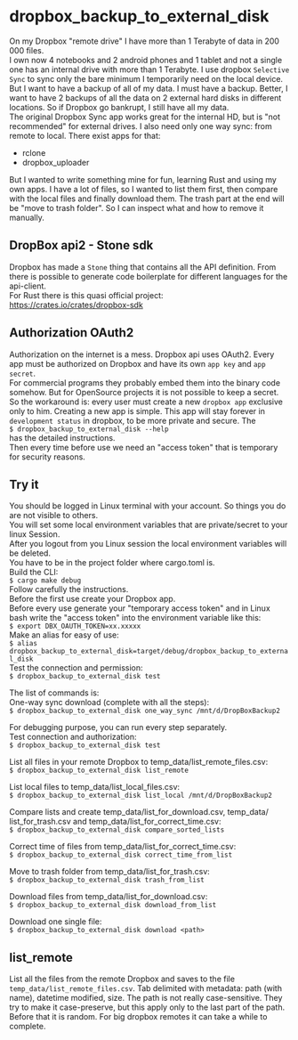 [comment]: # (lmake_md_to_doc_comments segment start A)

# dropbox_backup_to_external_disk

[comment]: # (lmake_cargo_toml_to_md start)

[comment]: # (lmake_cargo_toml_to_md end)

[comment]: # (lmake_lines_of_code start)

[comment]: # (lmake_lines_of_code end)

On my Dropbox "remote drive" I have more than 1 Terabyte of data in 200 000 files.  
I own now 4 notebooks and 2 android phones and 1 tablet and not a single one has an internal drive with more than 1 Terabyte. I use dropbox `Selective Sync` to sync only the bare minimum I temporarily need on the local device. But I want to have a backup of all of my data. I must have a backup. Better, I want to have 2 backups of all the data on 2 external hard disks in different locations. So if Dropbox go bankrupt, I still have all my data.  
The original Dropbox Sync app works great for the internal HD, but is "not recommended" for external drives. I also need only one way sync: from remote to local. There exist apps for that:

- rclone
- dropbox_uploader

But I wanted to write something mine for fun, learning Rust and using my own apps.
I have a lot of files, so I wanted to list them first, then compare with the local files and finally download them. The trash part at the end will be "move to trash folder". So I can inspect what and how to remove it manually.  

## DropBox api2 - Stone sdk

Dropbox has made a `Stone` thing that contains all the API definition. From there is possible to generate code boilerplate for different languages for the api-client.  
For Rust there is this quasi official project:  
<https://crates.io/crates/dropbox-sdk>  

## Authorization OAuth2

Authorization on the internet is a mess. Dropbox api uses OAuth2.
Every app must be authorized on Dropbox and have its own `app key` and `app secret`.  
For commercial programs they probably embed them into the binary code somehow. But for OpenSource projects it is not possible to keep a secret. So the workaround is: every user must create a new `dropbox app` exclusive only to him. Creating a new app is simple. This app will stay forever in `development status` in dropbox, to be more private and secure. The  
`$ dropbox_backup_to_external_disk --help`  
has the detailed instructions.  
Then every time before use we need an "access token" that is temporary for security reasons.  

## Try it

You should be logged in Linux terminal with your account. So things you do are not visible to others.  
You will set some local environment variables that are private/secret to your linux Session.  
After you logout from you Linux session the local environment variables will be deleted.  
You have to be in the project folder where cargo.toml is.  
Build the CLI:  
`$ cargo make debug`  
Follow carefully the instructions.  
Before the first use create your Dropbox app.  
Before every use generate your "temporary access token" and in Linux bash write the "access token" into the environment variable like this:  
`$ export DBX_OAUTH_TOKEN=xx.xxxxx`  
Make an alias for easy of use:  
`$ alias dropbox_backup_to_external_disk=target/debug/dropbox_backup_to_external_disk`  
Test the connection and permission:  
`$ dropbox_backup_to_external_disk test`  
  
The list of commands is:  
One-way sync download (complete with all the steps):  
`$ dropbox_backup_to_external_disk one_way_sync /mnt/d/DropBoxBackup2`  
  
For debugging purpose, you can run every step separately.  
Test connection and authorization:  
`$ dropbox_backup_to_external_disk test`  
  
List all files in your remote Dropbox to temp_data/list_remote_files.csv:  
`$ dropbox_backup_to_external_disk list_remote`  
  
List local files to temp_data/list_local_files.csv:  
`$ dropbox_backup_to_external_disk list_local /mnt/d/DropBoxBackup2`  
  
Compare lists and create temp_data/list_for_download.csv, temp_data/  list_for_trash.csv and temp_data/list_for_correct_time.csv:  
`$ dropbox_backup_to_external_disk compare_sorted_lists`  
  
Correct time of files from temp_data/list_for_correct_time.csv:  
`$ dropbox_backup_to_external_disk correct_time_from_list`  

Move to trash folder from temp_data/list_for_trash.csv:  
`$ dropbox_backup_to_external_disk trash_from_list`  

Download files from temp_data/list_for_download.csv:  
`$ dropbox_backup_to_external_disk download_from_list`  

Download one single file:  
`$ dropbox_backup_to_external_disk download <path>`  

[comment]: # (lmake_md_to_doc_comments segment end A)

## list_remote

List all the files from the remote Dropbox and saves to the file `temp_data/list_remote_files.csv`.
Tab delimited with metadata: path (with name), datetime modified, size.
The path is not really case-sensitive. They try to make it case-preserve, but this apply only to the last part of the path. Before that it is random.
For big dropbox remotes it can take a while to complete.
